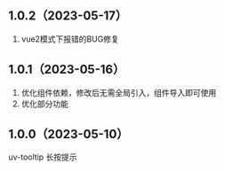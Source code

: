 ## 1.0.2（2023-05-17）
1. vue2模式下报错的BUG修复
## 1.0.1（2023-05-16）
1. 优化组件依赖，修改后无需全局引入，组件导入即可使用
2. 优化部分功能
## 1.0.0（2023-05-10）
uv-tooltip 长按提示
